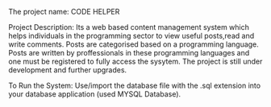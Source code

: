 The project name: CODE HELPER

Project Description: Its a web based content management system which helps individuals in the programming sector to view useful posts,read and write comments. Posts are categorised based on a programming language. Posts are written by proffessionals in these programming languages and one must be registered to fully access the sysytem. The project is still under development and further upgrades.

To Run the System: Use/import the database file with the .sql extension into your database application (used MYSQL Database).

